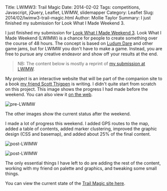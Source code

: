 Title: LWIMW3: Trail Magic
Date: 2014-02-02
Tags: competitions, Javascript, jQuery, Leaflet, LWIMW, slidemapper
Category: Leaflet
Slug: 2014/02/lwimw3-trail-magic.html
Author: Mollie Taylor
Summary: I just finished my submission for Look What I Made Weekend 3.

I just finished my submission for [Look What I Made Weekend 3](http://lookwhatimadeweekend.com/). Look What I Made Weekend (LWIMW) is a chance for people to create something over the course of 48 hours. The concept is based on [Ludum Dare](http://www.ludumdare.com/) and other game jams, but for LWIMW you don't have to make a game. Instead, you are free to pursue any creative endeavor and show off your results at the end.

> NB: The content below is mostly a reprint of [my submission at LWIMW](http://lookwhatimadeweekend.com/contest/3/submission/110/).

My project is an interactive website that will be part of the companion site to a book [my friend Scott Thigpen](http://www.driven2divide.com/) is writing.
I didn't quite start from scratch on this project. This image shows the progress I had made before the weekend. You can also view it [on the web](http://mollietaylor.com/trailmagic/preLWIMW-slide.html).

![pre-LWIMW]({filename}/images/pre-LWIMW.png)

The other images show the current status after the weekend.

I made a lot of progress this weekend. I added GPS routes to the map, added a table of contents, added marker clustering, improved the graphic design (CSS and basemap), and added about 25% of the final content.

![post-LWIMW]({filename}/images/post-LWIMW.png)

![post-LWIMW]({filename}/images/post-LWIMW-2.png)

The only essential things I have left to do are adding the rest of the content, working with my friend on palette and graphics, and tweaking some small things.

You can view the current state of the [Trail Magic site here](http://mollietaylor.com/trailmagic/LWIMW.html).



